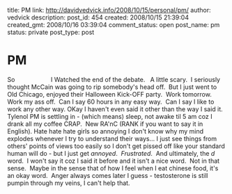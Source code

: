 title: PM
link: http://davidvedvick.info/2008/10/15/personal/pm/
author: vedvick
description: 
post_id: 454
created: 2008/10/15 21:39:04
created_gmt: 2008/10/16 03:39:04
comment_status: open
post_name: pm
status: private
post_type: post

# PM

So                     I Watched the end of the debate.   A little scary.  I seriously thought McCain was going to rip somebody's head off.  But I just went to Old Chicago, enjoyed their Halloween Kick-OFF party.  Work tomorrow.  Work my ass off.  Can I say 60 hours in any easy way.  Can I say I like to work any other way. OKay I haven't even said it other than the way I said it.  Tylenol PM is settling in - (which means) sleep, not awake til 5 am coz I drank all my coffee CRAP.  New RA'nC (RANK if you want to say it in English). Hate hate hate girls so annoying I don't know why my mind explodes whenever I try to understand their ways... I just see things from others' points of views too easily so I don't get pissed off like your standard human will do - but I just get _annoyed_.  _Frustrated_.  And ultimately, the _d_ word.  I won't say it coz I said it before and it isn't a nice word.  Not in that sense.  Maybe in the sense that of how I feel when I eat chinese food, it's an okay word.  Anger always comes later I guess - testosterone is still pumpin through my veins, I can't help that.